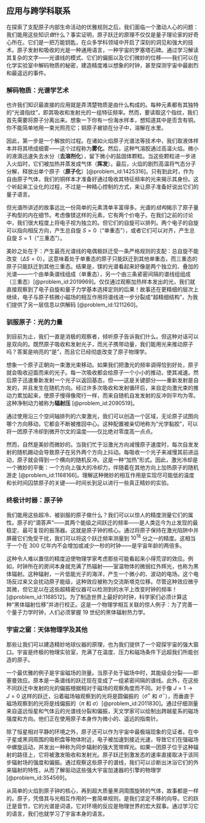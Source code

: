 ## 应用与跨学科联系

在探索了支配原子内部生命活动的优雅规则之后，我们面临一个激动人心的问题：我们能用这些知识*做*什么？事实证明，原子跃迁的原理不仅仅是量子理论家的好奇心所在。它们是一把万能钥匙，在众多学科领域中开启了深刻的洞见和强大的技术。原子发射和吸收的光是一种通用语言，一种宇宙的罗塞塔石碑。通过学习解读其复杂的文字——光谱线的模式、它们的偏振以及它们微妙的位移——我们可以在化学实验室中解码物质的秘密，建造精度难以想象的时钟，甚至探测宇宙中最剧烈和最遥远的事件。

### 解码物质：光谱学艺术

也许我们知识最直接的应用就是弄清楚物质是由什么构成的。每种元素都有其独特的“光谱指纹”，即其吸收和发射光的一组特征频率。然而，要读取这个指纹，我们首先需要将原子分离出来。想象一下你有一份海水样本，想知道其中是否含有铜。你不能简单地用一束光照亮它；铜原子被锁在分子中，溶解在水里。

因此，第一步是一个解放的过程。在诸如火焰原子光谱法等技术中，我们取液体样本并将其喷成细雾——这个过程称为**雾化**。然后，这种气溶胶通过高温火焰。微小的液滴迅速失去水分（**去溶剂化**），留下微小的盐固体颗粒。当这些颗粒进一步进入火焰时，它们被加热并蒸发成气体（**挥发**）。最后，火焰的剧烈高温将气态分子分解，释放出单个原子（**原子化**）[@problem_id:1425316]。只有到此时，作为自由原子气体，我们的铜样本才准备好通过吸收其特征频率的光来揭示其身份。这个听起来工业化的过程，不过是一种精心控制的方式，来让原子准备好说出它们的量子语言。

但光谱所讲述的故事远比一份简单的元素清单丰富得多。光谱的*结构*揭示了原子量子构型的内在细节。考虑像镁这样的元素，它有两个价电子。在我们之前的讨论中，我们很大程度上将电子视为独立的。但它们的自旋可以排列。两个电子的自旋可以指向相反方向，产生总自旋 $S=0$（“单重态”），或者它们可以对齐，产生总自旋 $S=1$（“三重态”）。

美妙之处在于：产生最亮光谱线的电偶极跃迁受一条严格规则的支配：总自旋不能改变（$\Delta S=0$）。这意味着处于单重态的原子只能跃迁到其他单重态，而三重态的原子只能跃迁到其他三重态。结果是，镁的光谱看起来好像是两个独立的、叠加的光谱——一个由单条谱线组成（单重态），另一个由三条紧密间隔的谱线组组成（三重态）[@problem_id:2019969]。仅仅通过观察加热样本发出的光，我们就直接观察到了电子自旋和量子力学基本选择定则的后果！故事还在更精细的层次上继续，电子与原子核微小磁场的相互作用将谱线进一步分裂成“超精细结构”，为我们提供了另一层信息以供解码 [@problem_id:1211260]。

### 驯服原子：光的力量

到目前为止，我们一直是消极的观察者，倾听原子告诉我们什么。但这种对话可以是双向的。既然原子吸收和发射光子，而光子携带动量，我们能用光来推动原子吗？答案是响亮的“是”，而且它已经彻底改变了原子物理学。

想象一个原子正朝向一束激光束移动。如果我们把激光的频率调得恰到好处，原子就会吸收迎面而来的光子。每一次吸收都会给原子一个小小的推动，使其减速。然后原子迅速重新发射一个光子以返回基态，但——这是关键部分——重新发射是自发的，并且发生在随机方向。经过许多次吸收和发射循环后，来自定向激光束的推动力累加起来，使原子慢得像爬行一样，而来自随机自发发射的反冲则平均为零。这种净制动力被称为**辐射压** [@problem_id:2090519]。

通过使用沿三个空间轴排列的六束激光，我们可以创造一个区域，无论原子试图向哪个方向移动，它都会不断被推回中心。这种配置被亲切地称为“光学黏胶”，可以将一团原子冷却到微开尔文的温度——仅比绝对零度高一点点。

然而，自然是美妙而微妙的。当我们忙于沿激光方向减慢原子速度时，每次自发发射的随机踢动会导致原子在另外两个方向上抖动。每吸收一个光子来减慢其前进运动，原子就会得到一个横向的随机反冲。这是一种“加热”形式。因此，激光冷却是一个微妙的平衡：一个方向上强大的冷却力，伴随着在其他方向上加热原子的随机游走 [@problem_id:1168166]。理解这种微妙的相互作用是实现尽可能低的温度和长时间囚禁原子的关键——时间长到足以进行一些真正精妙的实验。

### 终极计时器：原子钟

我们能用这些超冷、被驯服的原子做什么？我们可以以惊人的精度测量它们的属性。原子的“滴答声”——其两个能级之间跃迁的频率——是人类迄今为止发现的最稳定、最可复现的振荡器。这就是原子钟的核心。通过将原子保持在激光陷阱中并屏蔽它们免受干扰，我们可以将这个跃迁频率测量到 $10^{18}$ 分之一的精度。这相当于一个在 300 亿年内不会增加或减少一秒的时钟——是宇宙年龄的两倍多。

这种令人难以置信的精度迫使物理学家考虑那些可能看起来小得荒谬的效应。例如，时钟所在的房间本身就充满了热辐射——室温物体的微弱红外辉光，也称为黑体辐射。这种辐射，一片低能光子的海洋，产生一个微小的、波动的电场。这个电场反过来又会扰动原子能级，这种效应被称为交流斯塔克位移。尽管这种效应微乎其微，但它足以在这些超精密仪器可以检测到的水平上改变时钟的频率！[@problem_id:1168512]。为了制造世界上最好的时钟，科学家们必须计算这种“黑体辐射位移”并进行校正。这是一个物理学相互关联的惊人例子：为了完善一个量子力学时钟，人们必须掌握 19 世纪的黑体辐射热力学。

### 宇宙之窗：天体物理学及其他

那些让我们可以建造精妙地球仪器的原理，也为我们提供了一个窥探宇宙的强大窗口。宇宙是终极的物理实验室，充满了在温度、压力和磁场条件下远超我们所能创造的原子。

一个最优雅的例子是宇宙磁场的测量。当原子处于磁场中时，其能级会分裂——即塞曼效应。原本是一条谱线的跃迁现在变成了一组紧密间隔的谱线。此外，在这些不同跃迁中发射的光的偏振根据相对于磁场的观察角度而不同。对于像 $J=1 \to J=0$ 这样的跃迁，沿着磁场轴观察到的光将是圆偏振的（$\sigma^+$ 和 $\sigma^-$），而垂直于磁场观察到的光将是线偏振的（$\pi$ 和 $\sigma$）[@problem_id:2011830]。通过仔细测量来自遥远恒星和气体云的光谱线分裂和偏振，天文学家可以绘制出跨越星系的磁场强度和方向。他们正在使用原子本身作为微小的、遥远的指南针。

除了恒星相对平静的环境之外，原子还可以作为宇宙中最极端现象的见证者。在中子星或黑洞周围的吸积盘等物体附近，电子被加速到接近光速，导致它们在强磁场中螺旋运动，并发出一种称为同步辐射的强大宽带辉光。如果一团原子位于这种辐射的路径上，它将被激发吸收和发射光。原子跃迁到激发态的速率直接取决于该同步辐射场的强度和偏振。通过观察这些原子的谱线，我们可以诊断出沐浴它们的外来辐射的特性，从而了解驱动这些强大宇宙加速器的引擎的物理学 [@problem_id:354569]。

从简单的火焰到原子钟的核心，再到超大质量黑洞周围旋转的气体，故事都是一样的。原子，凭借其与光相互作用的一套简单规则，是我们坚定不移的向导。它的跃迁是音节，它的光谱是词语，它对环境的反应是物理世界的宏大叙事。通过学习它的语言，我们也就学习了宇宙本身的语言。